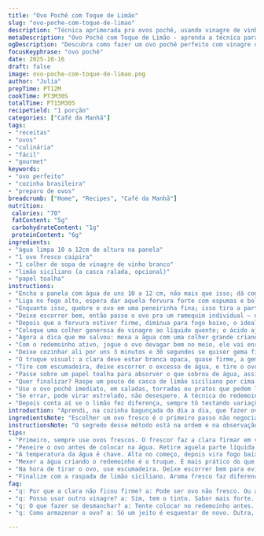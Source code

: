 ```yaml
---
title: "Ovo Pochê com Toque de Limão"
slug: "ovo-poche-com-toque-de-limao"
description: "Técnica aprimorada pra ovos pochê, usando vinagre de vinho branco no lugar do de maçã e aplicação de uma leve raspada de limão siciliano no fim pra elevar aroma. Corte no excesso da clara com peneira fina funciona pra evitar aqueles fiapos pelo prato. Foco na redução do fogo assim que a fervura atingir manchas pequenas, e em como o movimento da água ajuda a formar o redemoinho ideal pra envolver o ovo. Tem método, som e visão na criação do ovo com gema quase mole, quase firme. Serve single. Um jeito prático, com ajustes e truques experientes."
metaDescription: "Ovo Pochê com Toque de Limão - aprenda a técnica para um ovo perfeito com vinagre e um toque especial de limão siciliano."
ogDescription: "Descubra como fazer um ovo pochê perfeito com vinagre de vinho branco e um refrescante toque de limão siciliano."
focusKeyphrase: "ovo pochê"
date: 2025-10-16
draft: false
image: ovo-poche-com-toque-de-limao.png
author: "Julia"
prepTime: PT12M
cookTime: PT3M30S
totalTime: PT15M30S
recipeYield: "1 porção"
categories: ["Café da Manhã"]
tags:
- "receitas"
- "ovos"
- "culinária"
- "fácil"
- "gourmet"
keywords:
- "ovo perfeito"
- "cozinha brasileira"
- "preparo de ovos"
breadcrumb: ["Home", "Recipes", "Café da Manhã"]
nutrition: 
 calories: "70"
 fatContent: "5g"
 carbohydrateContent: "1g"
 proteinContent: "6g"
ingredients:
- "água limpa 10 a 12cm de altura na panela"
- "1 ovo fresco caipira"
- "1 colher de sopa de vinagre de vinho branco"
- "limão siciliano (a casca ralada, opcional)"
- "papel toalha"
instructions:
- "Encha a panela com água de uns 10 a 12 cm, não mais que isso; dá controle na fervura e na movimentação posterior."
- "Liga no fogo alto, espera dar aquela fervura forte com espumas e bolhinhas pequenas grudadas no fundo, que vão indicar temperatura boa, não exagere no fogo depois."
- "Enquanto isso, quebre o ovo em uma peneirinha fina; isso tira a parte branca muito líquida que faz aqueles fios chatos depois."
- "Deixe escorrer bem, então passe o ovo pra um ramequim individual — nunca mais de um na mesma tigelinha, porque vira bagunça na hora de colocar na água."
- "Depois que a fervura estiver firme, diminua para fogo baixo, o ideal é a água quase parada, só com bolhas pequenas no fundo, nada de borbulhar na superfície."
- "Coloque uma colher generosa do vinagre ao líquido quente; o ácido ajuda a clara a 'encolher' e firmar rápido, evitando dispersão."
- "Agora a dica que me salvou: mexa a água com uma colher grande criando um redemoinho rápido no centro, mas cuidado para manter a borda calma."
- "Com o redemoinho ativo, jogue o ovo devagar bem no meio, ele vai enrolar a clara em volta da gema e ficar bonitão, tipo um ninho."
- "Deixe cozinhar ali por uns 3 minutos e 30 segundos se quiser gema firme, menos tempo (3 minutos) para gema ainda molhadinha, não muito mole porque solta fácil."
- "O truque visual: a clara deve estar branca opaca, quase firme, a gema com formato ligeiramente arredondado rachando só um pouco na superfície faz entender o ponto."
- "Tire com escumadeira, deixe escorrer o excesso de água, e tire o ovo do frio com cuidado; um toque rápido com o dedo testa a firmeza da gema e da clara."
- "Passe sobre um papel toalha para absorver o que sobrou de água, assim não estraga o prato ou a textura na boca."
- "Quer finalizar? Raspe um pouco de casca de limão siciliano por cima — dá um aroma fresco que corta o vinagre e soma um toque diferente."
- "Use o ovo pochê imediato, em saladas, torradas ou pratos que pedem leveza e umidade controlada."
- "Se errar, pode virar estrelado, não desespere. A técnica do redemoinho salva boa parte, mas frescor do ovo é o que manda."
- "Depois conta aí se o limão fez diferença, sempre tô testando variações aqui."
introduction: "Aprendi, na cozinha bagunçada do dia a dia, que fazer ovo pochê é jogo de paciência e atenção aos detalhes mínimos. A pele delicada da clara pode facilmente se desfazer em fios brancos indesejados se a preparação for apressada. Usar vinagre certo e fazer redemoinho ajuda a controlar a forma. Limpar a clara líquida na peneira evita sujeira aquática. O controle do fogo e do tempo para gema quase mole é empírico, baseado na experiência visual e táctil mais do que nos relógios frios. O toque do limão siciliano, descoberto meio que por acaso, traz aroma inesperado que casa com a textura. O resultado não é apenas um ovo perfeito, mas uma memória de texturas, aromas e som da cozinha que se repetem a cada novo ovo pochê feito. "
ingredientsNote: "Escolher um ovo fresco é o primeiro passo não negociável. Quanto mais fresca a galinha, mais fácil a clara fica firme rapidamente. O vinagre de vinho branco é substituto do de maçã que uso aqui, traz sabor e evita o cheiro forte, além de ajudar na coagulação da clara. Se não achar, pode tentar vinagre de vinho tinto, mas o sabor vai ser mais marcante. Limão é opcional, mas vale a pena só por um toque de aroma na finalização. Se sentir a clara muito líquida, peneirar é essencial, nunca joga direto na água. Água na panela não precisa cobrir muito, pouco lado enxuta facilita o controle da temperatura. Papel toalha na saída é prático pra evitar pratos aguados e voar a textura. "
instructionsNote: "O segredo desse método está na ordem e na observação. Primeiro, peneirar o ovo para tirar excesso de clara líquida, que só atrapalha o formato. Enquanto aguarda a temperatura ideal da água — nem fervura forte nem tímida demais — dá pra preparar o ovo com calma. Reduzir o fogo depois que ferve até pequenas bolhas se formarem no fundo controla a temperatura, evita que o ovo se desconstrua. O redemoinho faz a clara mais pesada envolver a gema rápida e uniformemente, formando um ninho firme. O tempo é referência, mas o mais valioso é observar a textura da clara. Tirar o ovo com escumadeira permite drenagem da água imediatamente. Secar num papel garante que a umidade não estrague a composição no prato depois. A raspada de limão no final acelera uma experiência sensorial diferente, vale testar. A prática e testes ajudam a mapear nuances e adaptar a técnica ao gosto de cada um."
tips:
- "Primeiro, sempre use ovos frescos. O frescor faz a clara firmar em volta da gema. Experimente de diferentes produtores. Notará diferença."
- "Peneire o ovo antes de colocar na água. Retire aquela parte líquida, tira a chatice dos fiapos. Isso poupa tempo e frustração. Fica mais bonito."
- "A temperatura da água é chave. Alta no começo, depois vira fogo baixo. Pequenas bolhas no fundo, mas calma na superfície. Esse controle é vital."
- "Mexer a água criando o redemoinho é o truque. É mais prático do que parece. Isso ajuda a formar o ninho para o ovo. A clara abraça a gema."
- "Na hora de tirar o ovo, use escumadeira. Deixe escorrer bem para evitar que o prato fique aguado. Papel toalha na saída é uma boa ideia também."
- "Finalize com a raspada de limão siciliano. Aroma fresco faz diferença. É a cereja do bolo. Adiciona um toque especial e nada enjoativo."
faq:
- "q: Por que a clara não ficou firme? a: Pode ser ovo não fresco. Ou água fervendo demais. Peneire com cuidado. Controle fogo direto após ferver."
- "q: Posso usar outro vinagre? a: Sim, tem o tinto. Sabor mais forte. Mas vinho branco é ideal. Resolve problema de cheiro. Proponho testar."
- "q: O que fazer se desmanchar? a: Tente colocar no redemoinho antes. Essa técnica ajuda a manter o formato. Aprendi assim, depois de algumas tentativas."
- "q: Como armazenar o ovo? a: Só um jeito é esquentar de novo. Outra, usar em queijo ou saladas. Não durmo e faço de novo se sobrar."

---
```

